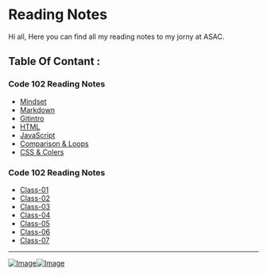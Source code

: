 # Reading Notes 

Hi all,
Here you can find all my reading notes to my jorny at ASAC.
 

## Table Of Contant :

### Code 102 Reading Notes 

* [Mindset](https://reem-alqurm.github.io/ReadingNotes/Mindset)
* [Markdown](https://reem-alqurm.github.io/ReadingNotes/Markdown)
* [Gitintro](https://reem-alqurm.github.io/ReadingNotes/Gitintro)
* [HTML](https://reem-alqurm.github.io/ReadingNotes/html)
* [JavaScript](https://reem-alqurm.github.io/ReadingNotes/Javascript)
* [Comparison & Loops](https://reem-alqurm.github.io/ReadingNotes/Comparison&Loops)
* [CSS & Colers ](https://reem-alqurm.github.io/ReadingNotes/css&colors)

### Code 102 Reading Notes 

* [Class-01](https://reem-alqurm.github.io/ReadingNotes/class-01)
* [Class-02](https://reem-alqurm.github.io/ReadingNotes/class-02)
* [Class-03](https://reem-alqurm.github.io/ReadingNotes/class-03)  
* [Class-04](https://reem-alqurm.github.io/ReadingNotes/class-04)
* [Class-05](https://reem-alqurm.github.io/ReadingNotes/class-05)
* [Class-06](https://reem-alqurm.github.io/ReadingNotes/class-06)
* [Class-07](https://reem-alqurm.github.io/ReadingNotes/class-07)



*****************************************************************

[![Image](https://img.icons8.com/dotty/2x/linkedin.png)](https://jo.linkedin.com/in/reema-alqerm-a17320142/de)[![Image](https://sirmurphalot.github.io/css/icons/github.png)](https://github.com/ReemAlqurm) 